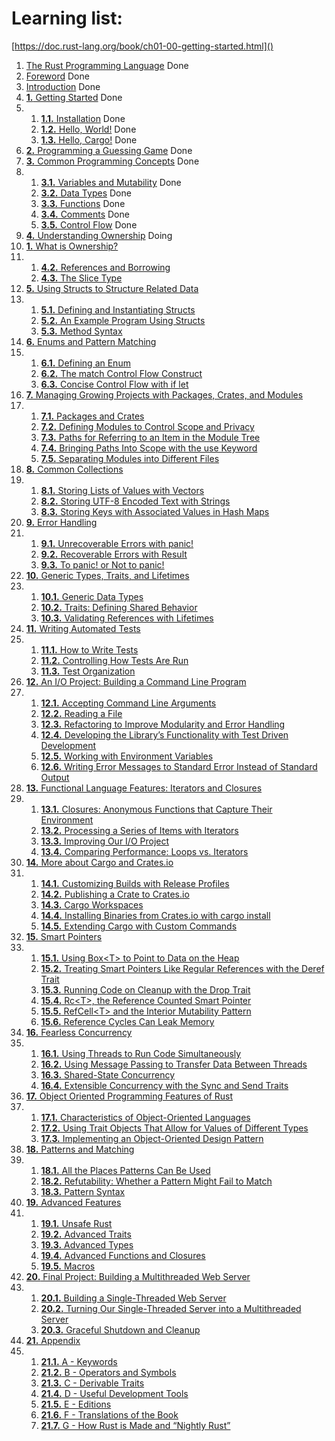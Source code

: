# Learning list:

[https://doc.rust-lang.org/book/ch01-00-getting-started.html]()

1. [The Rust Programming Language](https://doc.rust-lang.org/book/title-page.html) Done
2. [Foreword](https://doc.rust-lang.org/book/foreword.html) Done
3. [Introduction](https://doc.rust-lang.org/book/ch00-00-introduction.html) Done
4. [**1.** Getting Started](https://doc.rust-lang.org/book/ch01-00-getting-started.html) Done
5. 1. [**1.1.** Installation](https://doc.rust-lang.org/book/ch01-01-installation.html) Done
   2. [**1.2.** Hello, World!](https://doc.rust-lang.org/book/ch01-02-hello-world.html) Done
   3. [**1.3.** Hello, Cargo!](https://doc.rust-lang.org/book/ch01-03-hello-cargo.html) Done
6. [**2.** Programming a Guessing Game](https://doc.rust-lang.org/book/ch02-00-guessing-game-tutorial.html) Done
7. [**3.** Common Programming Concepts](https://doc.rust-lang.org/book/ch03-00-common-programming-concepts.html) Done
8. 1. [**3.1.** Variables and Mutability](https://doc.rust-lang.org/book/ch03-01-variables-and-mutability.html) Done
   2. [**3.2.** Data Types](https://doc.rust-lang.org/book/ch03-02-data-types.html) Done
   3. [**3.3.** Functions](https://doc.rust-lang.org/book/ch03-03-how-functions-work.html) Done
   4. [**3.4.** Comments](https://doc.rust-lang.org/book/ch03-04-comments.html) Done
   5. [**3.5.** Control Flow](https://doc.rust-lang.org/book/ch03-05-control-flow.html) Done
9. [**4.** Understanding Ownership](https://doc.rust-lang.org/book/ch04-00-understanding-ownership.html) Doing 
10. [**1.** What is Ownership?](https://doc.rust-lang.org/book/ch04-01-what-is-ownership.html)
11. 1. [**4.2.** References and Borrowing](https://doc.rust-lang.org/book/ch04-02-references-and-borrowing.html)
    2. [**4.3.** The Slice Type](https://doc.rust-lang.org/book/ch04-03-slices.html)
12. [**5.** Using Structs to Structure Related Data](https://doc.rust-lang.org/book/ch05-00-structs.html)
13. 1. [**5.1.** Defining and Instantiating Structs](https://doc.rust-lang.org/book/ch05-01-defining-structs.html)
    2. [**5.2.** An Example Program Using Structs](https://doc.rust-lang.org/book/ch05-02-example-structs.html)
    3. [**5.3.** Method Syntax](https://doc.rust-lang.org/book/ch05-03-method-syntax.html)
14. [**6.** Enums and Pattern Matching](https://doc.rust-lang.org/book/ch06-00-enums.html)
15. 1. [**6.1.** Defining an Enum](https://doc.rust-lang.org/book/ch06-01-defining-an-enum.html)
    2. [**6.2.** The match Control Flow Construct](https://doc.rust-lang.org/book/ch06-02-match.html)
    3. [**6.3.** Concise Control Flow with if let](https://doc.rust-lang.org/book/ch06-03-if-let.html)
16. [**7.** Managing Growing Projects with Packages, Crates, and Modules](https://doc.rust-lang.org/book/ch07-00-managing-growing-projects-with-packages-crates-and-modules.html)
17. 1. [**7.1.** Packages and Crates](https://doc.rust-lang.org/book/ch07-01-packages-and-crates.html)
    2. [**7.2.** Defining Modules to Control Scope and Privacy](https://doc.rust-lang.org/book/ch07-02-defining-modules-to-control-scope-and-privacy.html)
    3. [**7.3.** Paths for Referring to an Item in the Module Tree](https://doc.rust-lang.org/book/ch07-03-paths-for-referring-to-an-item-in-the-module-tree.html)
    4. [**7.4.** Bringing Paths Into Scope with the use Keyword](https://doc.rust-lang.org/book/ch07-04-bringing-paths-into-scope-with-the-use-keyword.html)
    5. [**7.5.** Separating Modules into Different Files](https://doc.rust-lang.org/book/ch07-05-separating-modules-into-different-files.html)
18. [**8.** Common Collections](https://doc.rust-lang.org/book/ch08-00-common-collections.html)
19. 1. [**8.1.** Storing Lists of Values with Vectors](https://doc.rust-lang.org/book/ch08-01-vectors.html)
    2. [**8.2.** Storing UTF-8 Encoded Text with Strings](https://doc.rust-lang.org/book/ch08-02-strings.html)
    3. [**8.3.** Storing Keys with Associated Values in Hash Maps](https://doc.rust-lang.org/book/ch08-03-hash-maps.html)
20. [**9.** Error Handling](https://doc.rust-lang.org/book/ch09-00-error-handling.html)
21. 1. [**9.1.** Unrecoverable Errors with panic!](https://doc.rust-lang.org/book/ch09-01-unrecoverable-errors-with-panic.html)
    2. [**9.2.** Recoverable Errors with Result](https://doc.rust-lang.org/book/ch09-02-recoverable-errors-with-result.html)
    3. [**9.3.** To panic! or Not to panic!](https://doc.rust-lang.org/book/ch09-03-to-panic-or-not-to-panic.html)
22. [**10.** Generic Types, Traits, and Lifetimes](https://doc.rust-lang.org/book/ch10-00-generics.html)
23. 1. [**10.1.** Generic Data Types](https://doc.rust-lang.org/book/ch10-01-syntax.html)
    2. [**10.2.** Traits: Defining Shared Behavior](https://doc.rust-lang.org/book/ch10-02-traits.html)
    3. [**10.3.** Validating References with Lifetimes](https://doc.rust-lang.org/book/ch10-03-lifetime-syntax.html)
24. [**11.** Writing Automated Tests](https://doc.rust-lang.org/book/ch11-00-testing.html)
25. 1. [**11.1.** How to Write Tests](https://doc.rust-lang.org/book/ch11-01-writing-tests.html)
    2. [**11.2.** Controlling How Tests Are Run](https://doc.rust-lang.org/book/ch11-02-running-tests.html)
    3. [**11.3.** Test Organization](https://doc.rust-lang.org/book/ch11-03-test-organization.html)
26. [**12.** An I/O Project: Building a Command Line Program](https://doc.rust-lang.org/book/ch12-00-an-io-project.html)
27. 1. [**12.1.** Accepting Command Line Arguments](https://doc.rust-lang.org/book/ch12-01-accepting-command-line-arguments.html)
    2. [**12.2.** Reading a File](https://doc.rust-lang.org/book/ch12-02-reading-a-file.html)
    3. [**12.3.** Refactoring to Improve Modularity and Error Handling](https://doc.rust-lang.org/book/ch12-03-improving-error-handling-and-modularity.html)
    4. [**12.4.** Developing the Library’s Functionality with Test Driven Development](https://doc.rust-lang.org/book/ch12-04-testing-the-librarys-functionality.html)
    5. [**12.5.** Working with Environment Variables](https://doc.rust-lang.org/book/ch12-05-working-with-environment-variables.html)
    6. [**12.6.** Writing Error Messages to Standard Error Instead of Standard Output](https://doc.rust-lang.org/book/ch12-06-writing-to-stderr-instead-of-stdout.html)
28. [**13.** Functional Language Features: Iterators and Closures](https://doc.rust-lang.org/book/ch13-00-functional-features.html)
29. 1. [**13.1.** Closures: Anonymous Functions that Capture Their Environment](https://doc.rust-lang.org/book/ch13-01-closures.html)
    2. [**13.2.** Processing a Series of Items with Iterators](https://doc.rust-lang.org/book/ch13-02-iterators.html)
    3. [**13.3.** Improving Our I/O Project](https://doc.rust-lang.org/book/ch13-03-improving-our-io-project.html)
    4. [**13.4.** Comparing Performance: Loops vs. Iterators](https://doc.rust-lang.org/book/ch13-04-performance.html)
30. [**14.** More about Cargo and Crates.io](https://doc.rust-lang.org/book/ch14-00-more-about-cargo.html)
31. 1. [**14.1.** Customizing Builds with Release Profiles](https://doc.rust-lang.org/book/ch14-01-release-profiles.html)
    2. [**14.2.** Publishing a Crate to Crates.io](https://doc.rust-lang.org/book/ch14-02-publishing-to-crates-io.html)
    3. [**14.3.** Cargo Workspaces](https://doc.rust-lang.org/book/ch14-03-cargo-workspaces.html)
    4. [**14.4.** Installing Binaries from Crates.io with cargo install](https://doc.rust-lang.org/book/ch14-04-installing-binaries.html)
    5. [**14.5.** Extending Cargo with Custom Commands](https://doc.rust-lang.org/book/ch14-05-extending-cargo.html)
32. [**15.** Smart Pointers](https://doc.rust-lang.org/book/ch15-00-smart-pointers.html)
33. 1. [**15.1.** Using Box&lt;T&gt; to Point to Data on the Heap](https://doc.rust-lang.org/book/ch15-01-box.html)
    2. [**15.2.** Treating Smart Pointers Like Regular References with the Deref Trait](https://doc.rust-lang.org/book/ch15-02-deref.html)
    3. [**15.3.** Running Code on Cleanup with the Drop Trait](https://doc.rust-lang.org/book/ch15-03-drop.html)
    4. [**15.4.** Rc&lt;T&gt;, the Reference Counted Smart Pointer](https://doc.rust-lang.org/book/ch15-04-rc.html)
    5. [**15.5.** RefCell&lt;T&gt; and the Interior Mutability Pattern](https://doc.rust-lang.org/book/ch15-05-interior-mutability.html)
    6. [**15.6.** Reference Cycles Can Leak Memory](https://doc.rust-lang.org/book/ch15-06-reference-cycles.html)
34. [**16.** Fearless Concurrency](https://doc.rust-lang.org/book/ch16-00-concurrency.html)
35. 1. [**16.1.** Using Threads to Run Code Simultaneously](https://doc.rust-lang.org/book/ch16-01-threads.html)
    2. [**16.2.** Using Message Passing to Transfer Data Between Threads](https://doc.rust-lang.org/book/ch16-02-message-passing.html)
    3. [**16.3.** Shared-State Concurrency](https://doc.rust-lang.org/book/ch16-03-shared-state.html)
    4. [**16.4.** Extensible Concurrency with the Sync and Send Traits](https://doc.rust-lang.org/book/ch16-04-extensible-concurrency-sync-and-send.html)
36. [**17.** Object Oriented Programming Features of Rust](https://doc.rust-lang.org/book/ch17-00-oop.html)
37. 1. [**17.1.** Characteristics of Object-Oriented Languages](https://doc.rust-lang.org/book/ch17-01-what-is-oo.html)
    2. [**17.2.** Using Trait Objects That Allow for Values of Different Types](https://doc.rust-lang.org/book/ch17-02-trait-objects.html)
    3. [**17.3.** Implementing an Object-Oriented Design Pattern](https://doc.rust-lang.org/book/ch17-03-oo-design-patterns.html)
38. [**18.** Patterns and Matching](https://doc.rust-lang.org/book/ch18-00-patterns.html)
39. 1. [**18.1.** All the Places Patterns Can Be Used](https://doc.rust-lang.org/book/ch18-01-all-the-places-for-patterns.html)
    2. [**18.2.** Refutability: Whether a Pattern Might Fail to Match](https://doc.rust-lang.org/book/ch18-02-refutability.html)
    3. [**18.3.** Pattern Syntax](https://doc.rust-lang.org/book/ch18-03-pattern-syntax.html)
40. [**19.** Advanced Features](https://doc.rust-lang.org/book/ch19-00-advanced-features.html)
41. 1. [**19.1.** Unsafe Rust](https://doc.rust-lang.org/book/ch19-01-unsafe-rust.html)
    2. [**19.2.** Advanced Traits](https://doc.rust-lang.org/book/ch19-03-advanced-traits.html)
    3. [**19.3.** Advanced Types](https://doc.rust-lang.org/book/ch19-04-advanced-types.html)
    4. [**19.4.** Advanced Functions and Closures](https://doc.rust-lang.org/book/ch19-05-advanced-functions-and-closures.html)
    5. [**19.5.** Macros](https://doc.rust-lang.org/book/ch19-06-macros.html)
42. [**20.** Final Project: Building a Multithreaded Web Server](https://doc.rust-lang.org/book/ch20-00-final-project-a-web-server.html)
43. 1. [**20.1.** Building a Single-Threaded Web Server](https://doc.rust-lang.org/book/ch20-01-single-threaded.html)
    2. [**20.2.** Turning Our Single-Threaded Server into a Multithreaded Server](https://doc.rust-lang.org/book/ch20-02-multithreaded.html)
    3. [**20.3.** Graceful Shutdown and Cleanup](https://doc.rust-lang.org/book/ch20-03-graceful-shutdown-and-cleanup.html)
44. [**21.** Appendix](https://doc.rust-lang.org/book/appendix-00.html)
45. 1. [**21.1.** A - Keywords](https://doc.rust-lang.org/book/appendix-01-keywords.html)
    2. [**21.2.** B - Operators and Symbols](https://doc.rust-lang.org/book/appendix-02-operators.html)
    3. [**21.3.** C - Derivable Traits](https://doc.rust-lang.org/book/appendix-03-derivable-traits.html)
    4. [**21.4.** D - Useful Development Tools](https://doc.rust-lang.org/book/appendix-04-useful-development-tools.html)
    5. [**21.5.** E - Editions](https://doc.rust-lang.org/book/appendix-05-editions.html)
    6. [**21.6.** F - Translations of the Book](https://doc.rust-lang.org/book/appendix-06-translation.html)
    7. [**21.7.** G - How Rust is Made and “Nightly Rust”](https://doc.rust-lang.org/book/appendix-07-nightly-rust.html)

